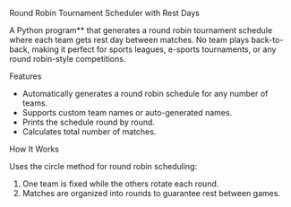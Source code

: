  Round Robin Tournament Scheduler with Rest Days

A Python program** that generates a round robin tournament schedule where each team gets rest day between matches. No team plays back-to-back, making it perfect for sports leagues, e-sports tournaments, or any round robin-style competitions.

Features

- Automatically generates a round robin schedule for any number of teams.
- Supports custom team names or auto-generated names.
- Prints the schedule round by round.
- Calculates total number of matches.

How It Works

Uses the circle method for round robin scheduling:

1. One team is fixed while the others rotate each round.
2. Matches are organized into rounds to guarantee rest between games.
   
